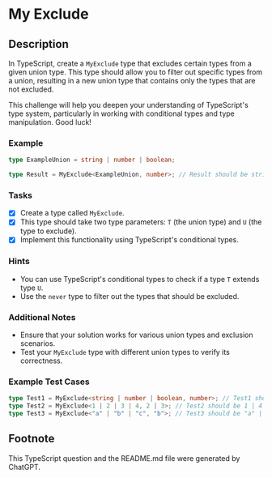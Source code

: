 # My Exclude

## Description

In TypeScript, create a `MyExclude` type that excludes certain types from a given union type. This type should allow you to filter out specific types from a union, resulting in a new union type that contains only the types that are not excluded.

This challenge will help you deepen your understanding of TypeScript's type system, particularly in working with conditional types and type manipulation. Good luck!

### Example

```ts
type ExampleUnion = string | number | boolean;

type Result = MyExclude<ExampleUnion, number>; // Result should be string | boolean
```

### Tasks

- [x] Create a type called `MyExclude`.
- [x] This type should take two type parameters: `T` (the union type) and `U` (the type to exclude).
- [x] Implement this functionality using TypeScript's conditional types.

### Hints

- You can use TypeScript's conditional types to check if a type `T` extends type `U`.
- Use the `never` type to filter out the types that should be excluded.

### Additional Notes

- Ensure that your solution works for various union types and exclusion scenarios.
- Test your `MyExclude` type with different union types to verify its correctness.

### Example Test Cases

```ts
type Test1 = MyExclude<string | number | boolean, number>; // Test1 should be string | boolean
type Test2 = MyExclude<1 | 2 | 3 | 4, 2 | 3>; // Test2 should be 1 | 4
type Test3 = MyExclude<"a" | "b" | "c", "b">; // Test3 should be "a" | "c"
```

## Footnote

This TypeScript question and the README.md file were generated by ChatGPT.
